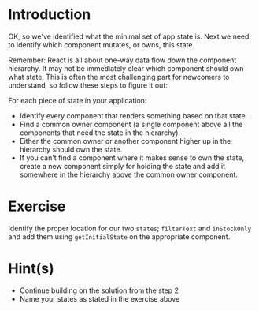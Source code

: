 # Introduction

OK, so we've identified what the minimal set of app state is. Next we need to identify which component mutates, or owns, this state.

Remember: React is all about one-way data flow down the component hierarchy. It may not be immediately clear which component should own what state. This is often the most challenging part for newcomers to understand, so follow these steps to figure it out:

For each piece of state in your application:

* Identify every component that renders something based on that state.
* Find a common owner component (a single component above all the components that need the state in the hierarchy).
* Either the common owner or another component higher up in the hierarchy should own the state.
* If you can't find a component where it makes sense to own the state, create a new component simply for holding the state and add it somewhere in the hierarchy above the common owner component.

# Exercise

Identify the proper location for our two `states`; `filterText` and `inStockOnly` and add them using `getInitialState` on the appropriate component.

# Hint(s)

* Continue building on the solution from the step 2
* Name your states as stated in the exercise above